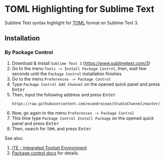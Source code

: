 # TOML Highlighting for Sublime Text

Sublime Text syntax highlight for [TOML](https://github.com/mojombo/toml) format on Sublime Text 3.


## Installation

### By Package Control

1. Download & Install `Sublime Text 3` (https://www.sublimetext.com/3)
1. Go to the menu `Tools -> Install Package Control`, then,
   wait few seconds until the `Package Control` installation finishes
1. Go to the menu `Preferences -> Package Control`
1. Type `Package Control Add Channel` on the opened quick panel and press <kbd>Enter</kbd>
1. Then, input the following address and press <kbd>Enter</kbd>
   ```
   https://raw.githubusercontent.com/evandrocoan/StudioChannel/master/channel.json
   ```
1. Now, go again to the menu `Preferences -> Package Control`
1. This time type `Package Control Install Package` on the opened quick panel and press <kbd>Enter</kbd>
1. Then, search for `TOML` and press <kbd>Enter</kbd>

See also:
1. [ITE - Integrated Toolset Environment](https://github.com/evandrocoan/ITE)
1. [Package control docs](https://packagecontrol.io/docs/usage) for details.

